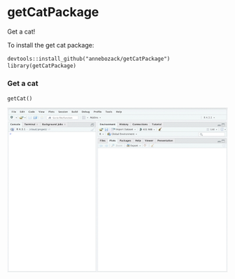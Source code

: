 # getCatPackage

Get a cat!

To install the get cat package:

```
devtools::install_github("annebozack/getCatPackage")
library(getCatPackage)
```

### Get a cat

```
getCat()
```

![cat](https://raw.githubusercontent.com/annebozack/images/master/getCat.gif)

